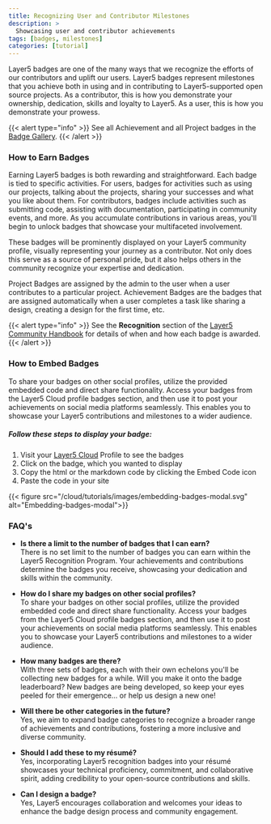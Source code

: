```yaml
---
title: Recognizing User and Contributor Milestones
description: >
  Showcasing user and contributor achievements
tags: [badges, milestones]
categories: [tutorial]
---
```



Layer5 badges are one of the many ways that we recognize the efforts of our contributors and uplift our users. Layer5 badges represent milestones that you achieve both in using and in contributing to Layer5-supported open source projects. As a contributor, this is how you demonstrate your ownership, dedication, skills and loyalty to Layer5. As a user, this is how you demonstrate your prowess.

{{< alert type="info" >}}
See all Achievement and all Project badges in the [Badge Gallery](https://badges.layer5.io).
{{< /alert >}}

<!-- 
Pending Leaderboard completion
See the badge leaderboard in the [Leaderboard](https://badges.layer5.io/leaderboard). -->

### How to Earn Badges

Earning Layer5 badges is both rewarding and straightforward. Each badge is tied to specific activities. For users, badges for activities such as using our projects, talking about the projects, sharing your successes and what you like about them. For contributors, badges include activities such as submitting code, assisting with documentation, participating in community events, and more. As you accumulate contributions in various areas, you'll begin to unlock badges that showcase your multifaceted involvement.

These badges will be prominently displayed on your Layer5 community profile, visually representing your journey as a contributor. Not only does this serve as a source of personal pride, but it also helps others in the community recognize your expertise and dedication.

Project Badges are assigned by the admin to the user when a user contributes to a particular project. Achievement Badges are the badges that are assigned automatically when a user completes a task like sharing a design, creating a design for the first time, etc.

{{< alert type="info" >}}
See the **Recognition** section of the [Layer5 Community Handbook](https://layer5.io/community/handbook/recognition) for details of when and how each badge is awarded.
{{< /alert >}}


### How to Embed Badges
To share your badges on other social profiles, utilize the provided embedded code and direct share functionality. Access your badges from the Layer5 Cloud profile badges section, and then use it to post your achievements on social media platforms seamlessly. This enables you to showcase your Layer5 contributions and milestones to a wider audience.
##### Follow these steps to display your badge:

1. Visit your [Layer5 Cloud](https://meshery.layer5.io/) Profile to see the badges
2. Click on the badge, which you wanted to display
3. Copy the html or the markdown code by clicking the Embed Code icon
4. Paste the code in your site

{{< figure src="/cloud/tutorials/images/embedding-badges-modal.svg" alt="Embedding-badges-modal">}}

### FAQ's
- **Is there a limit to the number of badges that I can earn?**  
  There is no set limit to the number of badges you can earn within the Layer5 Recognition Program. Your achievements and contributions determine the badges you receive, showcasing your dedication and skills within the community.

- **How do I share my badges on other social profiles?**  
  To share your badges on other social profiles, utilize the provided embedded code and direct share functionality. Access your badges from the Layer5 Cloud profile badges section, and then use it to post your achievements on social media platforms seamlessly. This enables you to showcase your Layer5 contributions and milestones to a wider audience.

- **How many badges are there?**  
  With three sets of badges, each with their own echelons you'll be collecting new badges for a while. Will you make it onto the badge leaderboard? New badges are being developed, so keep your eyes peeled for their emergence... or help us design a new one!

- **Will there be other categories in the future?**  
  Yes, we aim to expand badge categories to recognize a broader range of achievements and contributions, fostering a more inclusive and diverse community.

- **Should I add these to my résumé?**  
  Yes, incorporating Layer5 recognition badges into your résumé showcases your technical proficiency, commitment, and collaborative spirit, adding credibility to your open-source contributions and skills.

- **Can I design a badge?**  
  Yes, Layer5 encourages collaboration and welcomes your ideas to enhance the badge design process and community engagement.
